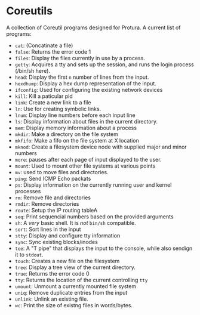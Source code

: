 Coreutils
=========

A collection of Coreutil programs designed for Protura. A current list of programs:

- `cat`: (Concatinate a file)
- `false`: Returns the error code 1
- `files`: Display the files currently in use by a process.
- `getty`: Acquires a tty and sets up the session, and runs the login process (/bin/sh here).
- `head`: Display the first `n` number of lines from the input.
- `hexdhump`: Display a hex dump representation of the input.
- `ifconfig`: Used for configuring the existing network devices
- `kill`: Kill a paticular pid
- `link`: Create a new link to a file
- `ln`: Use for creating symbolic links.
- `lnum`: Display line numbers before each input line
- `ls`: Display information about files in the current directory.
- `mem`: Display memory information about a process
- `mkdir`: Make a directory on the file system
- `mkfifo`: Make a fifo on the file system at X location
- `mknod`: Create a filesystem device node with supplied major and minor numbers
- `more`: pauses after each page of input displayed to the user.
- `mount`: Used to mount other file systems at various points
- `mv`: used to move files and directories.
- `ping`: Send ICMP Echo packats
- `ps`: Display information on the currently running user and kernel processes
- `rm`: Remove file and directories
- `rmdir`: Remove directories
- `route`: Setup the IP routing tableA
- `seq`: Print sequencial numbers based on the provided arguments
- `sh`: A *very* basic shell. It is *not* `bin/sh` compatible.
- `sort`: Sort lines in the input
- `stty`: Display and configure tty information
- `sync`: Sync existing blocks/inodes
- `tee`: A "T pipe" that displays the input to the console, while also sendign it to `stdout`.
- `touch`: Creates a new file on the filesystem
- `tree`: Display a tree view of the current directory.
- `true`: Returns the error code 0
- `tty`: Returns the location of the current controlling `tty`
- `umount`: Unmount a currently mounted file system
- `uniq`: Remove duplicate entries from the input
- `unlink`: Unlink an existing file.
- `wc`: Print the size of existng files in words/bytes.
